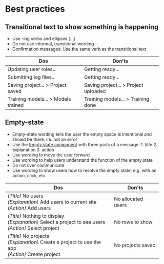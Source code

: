 # Best practices

## Transitional text to show something is happening

- Use -ing verbs and ellipses (…)
- Do not use informal, transitional wording
- Confirmation messages: Use the same verb as the transitional text

| Dos                                 | Don'ts                               |
|-------------------------------------|--------------------------------------|
| Updating user roles...              | Getting ready...                     |
| Submitting log files...             | Getting ready...                     |
| Saving project... > Project saved   | Saving project... > Project uploaded |
| Training models... > Models trained | Training models... > Training done   |

## Empty-state

- Empty-state wording tells the user the empty space is intentional and should be there, i.e. not an error
- Use the [Empty state component](../../components/status-notifications/empty-state.md) with three parts of a message: 1. title 2. explanation 3. action
- Use wording to move the user forward
- Use wording to help users understand the function of the empty state
- Do not over communicate
- Use wording to show users how to resolve the empty state, e.g. with an action, click, etc.

<!-- markdownlint-disable MD033 -->
| Dos                                                                                                        | Don'ts             |
|------------------------------------------------------------------------------------------------------------|--------------------|
| _(Title)_ No users<br>_(Explanation)_ Add users to current site<br>_(Action)_ Add users                    | No allocated users |
| _(Title)_ Nothing to display<br>_(Explanation)_ Select a project to see users<br>_(Action)_ Select project | No rows to show    |
| _(Title)_ No projects<br>_(Explanation)_ Create a project to use the app<br>_(Action)_ Create project      | No projects saved  |
<!-- markdownlint-enable MD033 -->
